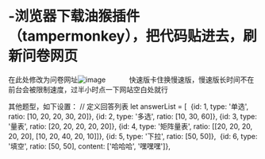 # -浏览器下载油猴插件（tampermonkey），把代码贴进去，刷新问卷网页
在此处修改为问卷网址![image](https://github.com/user-attachments/assets/3bac5b0b-b61a-465d-8024-32c1053aa0a4)            
快速版卡住换慢速版，慢速版长时间不在前台会被限制速度，过半小时点一下网站空白处就行


其他题型，如下设置：
// 定义回答列表
    let answerList = [  
        {id: 1, type: '单选', ratio: [10, 20, 20, 30, 20]},
        {id: 2, type: '多选', ratio: [10, 30, 60]},
        {id: 3, type: '量表', ratio: [20, 20, 20, 20, 20]},
        {id: 4, type: '矩阵量表', ratio: [[20, 20, 20, 20, 20], [10, 20, 40, 20, 10]]},
        {id: 5, type: '下拉', ratio: [50, 50]},  
        {id: 6, type: '填空', ratio: [50, 50], content: ['哈哈哈', '嘿嘿嘿']},

